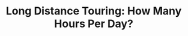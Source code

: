 ---
layout: community
category: community
title: "Long Distance Touring: How Many Hours Per Day?"
description: "I am planning my first long trip tour. I wonder how many hours per day I should plan for bicycling. I think is harder to plan distance because it depends on so many things, elevation, packing, surface..."
isTopLevel: false
isSingleLevel: false
isArticle: false
datePublished: 2022-06-20 15:43:00 +0300
dateModified: 2022-06-20 15:43:00 +0300
published: false
---